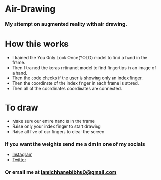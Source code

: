 # Air-Drawing

### My attempt on augmented reality with air drawing. 

# How this works

- I trained the You Only Look Once(YOLO) model to find a hand in the frame. <br>
- Then I trained the keras retinanet model to find fingertips in an image of a hand. <br>
- Then the code checks if the user is showing only an index finger.
- Then the coordinate of the index finger in each frame is stored.
- Then all of the coordinates coordinates are connected.

# To draw

- Make sure our entire hand is in the frame <br>
- Raise only your index finger to start drawing <br>
- Raise all five of our fingers to clear the screen

### If you want the weights send me a dm in one of my socials
- [Instagram](https://www.instagram.com/lamichhane_bibhu/)
- [Twitter](https://twitter.com/lamichhanebibhu)

### Or email me at lamichhanebibhu0@gmail.com
